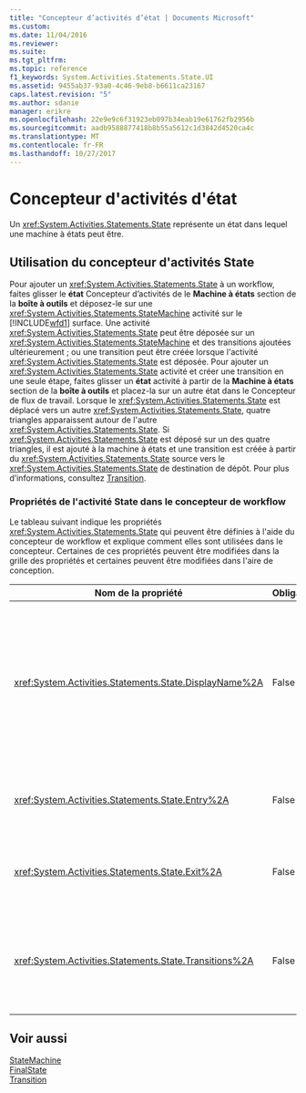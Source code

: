 ```yaml
---
title: "Concepteur d’activités d’état | Documents Microsoft"
ms.custom: 
ms.date: 11/04/2016
ms.reviewer: 
ms.suite: 
ms.tgt_pltfrm: 
ms.topic: reference
f1_keywords: System.Activities.Statements.State.UI
ms.assetid: 9455ab37-93a0-4c46-9eb8-b6611ca23167
caps.latest.revision: "5"
ms.author: sdanie
manager: erikre
ms.openlocfilehash: 22e9e9c6f31923eb097b34eab19e61762fb2956b
ms.sourcegitcommit: aadb9588877418b8b55a5612c1d3842d4520ca4c
ms.translationtype: MT
ms.contentlocale: fr-FR
ms.lasthandoff: 10/27/2017
---
```

# <a name="state-activity-designer"></a>Concepteur d'activités d'état
Un <xref:System.Activities.Statements.State> représente un état dans lequel une machine à états peut être.  
  
## <a name="using-the-state-activity-designer"></a>Utilisation du concepteur d'activités State  
 Pour ajouter un <xref:System.Activities.Statements.State> à un workflow, faites glisser le **état** Concepteur d’activités de le **Machine à états** section de la **boîte à outils** et déposez-le sur une <xref:System.Activities.Statements.StateMachine> activité sur le [!INCLUDE[wfd1](../workflow-designer/includes/wfd1_md.md)] surface. Une activité <xref:System.Activities.Statements.State> peut être déposée sur un <xref:System.Activities.Statements.StateMachine> et des transitions ajoutées ultérieurement ; ou une transition peut être créée lorsque l'activité <xref:System.Activities.Statements.State> est déposée. Pour ajouter un <xref:System.Activities.Statements.State> activité et créer une transition en une seule étape, faites glisser un **état** activité à partir de la **Machine à états** section de la **boîte à outils** et placez-la sur un autre état dans le Concepteur de flux de travail. Lorsque le <xref:System.Activities.Statements.State> est déplacé vers un autre <xref:System.Activities.Statements.State>, quatre triangles apparaissent autour de l'autre <xref:System.Activities.Statements.State>. Si <xref:System.Activities.Statements.State> est déposé sur un des quatre triangles, il est ajouté à la machine à états et une transition est créée à partir du <xref:System.Activities.Statements.State> source vers le <xref:System.Activities.Statements.State> de destination de dépôt. Pour plus d’informations, consultez [Transition](../workflow-designer/transition-activity-designer.md).  
  
### <a name="state-activity-properties-in-the-workflow-designer"></a>Propriétés de l'activité State dans le concepteur de workflow  
 Le tableau suivant indique les propriétés  <xref:System.Activities.Statements.State> qui peuvent être définies à l'aide du concepteur de workflow et explique comment elles sont utilisées dans le concepteur. Certaines de ces propriétés peuvent être modifiées dans la grille des propriétés et certaines peuvent être modifiées dans l'aire de conception.  
  
|Nom de la propriété|Obligatoire|Utilisation|  
|-------------------|--------------|-----------|  
|<xref:System.Activities.Statements.State.DisplayName%2A>|False|Spécifie le nom convivial du concepteur d'activités <xref:System.Activities.Statements.State> dans l'en-tête. La valeur par défaut est **état**. La valeur peut être modifiée dans la grille Propriétés ou directement dans l'en-tête du concepteur d'activités. <xref:System.Activities.Statements.State.DisplayName%2A> est utilisé dans l'exploration à l'aide de la barre de navigation qui est affichée en haut du concepteur de workflow.<br /><br /> Bien que la propriété <xref:System.Activities.Statements.State.DisplayName%2A> ne soit pas strictement obligatoire, il est recommandé d'en utiliser une.|  
|<xref:System.Activities.Statements.State.Entry%2A>|False|Spécifie l'action qui se produit lorsque cet état subit une transition. Lorsque le <xref:System.Activities.Statements.State> activité est développée, cette valeur peut être définie en faisant glisser une activité à partir de la **boîte à outils** et déposant sur la **entrée** section de l’état.|  
|<xref:System.Activities.Statements.State.Exit%2A>|False|Spécifie l'action qui se produit lorsque cet état subit une transition. Lorsque le <xref:System.Activities.Statements.State> activité est développée, cette valeur peut être définie en faisant glisser une activité à partir de la **boîte à outils** et déposant sur la **Exit** section de l’état.|  
|<xref:System.Activities.Statements.State.Transitions%2A>|False|Répertorie les transitions possibles qui proviennent de <xref:System.Activities.Statements.State>. Chaque élément de la liste inclut un lien vers le <xref:System.Activities.Statements.Transition> associé et <xref:System.Activities.Statements.State> de destination. Cliquez sur le lien pour faire basculer le concepteur dans un affichage développé de <xref:System.Activities.Statements.Transition> ou <xref:System.Activities.Statements.State>.|  
  
## <a name="see-also"></a>Voir aussi  
 [StateMachine](../workflow-designer/statemachine-activity-designer.md)   
 [FinalState](../workflow-designer/finalstate-activity-designer.md)   
 [Transition](../workflow-designer/transition-activity-designer.md)